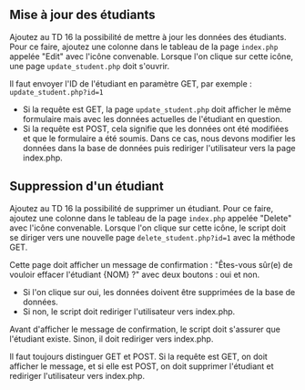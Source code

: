 ## Mise à jour des étudiants
Ajoutez au TD 16 la possibilité de mettre à jour les données des étudiants. 
Pour ce faire, ajoutez une colonne dans le tableau de la page `index.php` appelée "Edit" avec l'icône convenable. 
Lorsque l'on clique sur cette icône, une page `update_student.php` doit s'ouvrir. 

Il faut envoyer l'ID de l'étudiant en paramètre GET, par exemple : `update_student.php?id=1`

* Si la requête est GET, la page `update_student.php` doit afficher le même formulaire mais avec les données actuelles de l'étudiant en question.
* Si la requête est POST, cela signifie que les données ont été modifiées et que le formulaire a été soumis. Dans ce cas, nous devons modifier les données dans la base de données puis rediriger l'utilisateur vers la page index.php.

## Suppression d'un étudiant
Ajoutez au TD 16 la possibilité de supprimer un étudiant.
Pour ce faire, ajoutez une colonne dans le tableau de la page `index.php` appelée "Delete" avec l'icône convenable. 
Lorsque l'on clique sur cette icône, le script doit se diriger vers une nouvelle page `delete_student.php?id=1` avec la méthode GET.

Cette page doit afficher un message de confirmation : "Êtes-vous sûr(e) de vouloir effacer l'étudiant {NOM} ?" avec deux boutons : oui et non.
* Si l'on clique sur oui, les données doivent être supprimées de la base de données. 
* Si non, le script doit rediriger l'utilisateur vers index.php.

Avant d'afficher le message de confirmation, le script doit s'assurer que l'étudiant existe. Sinon, il doit rediriger vers index.php.

Il faut toujours distinguer GET et POST. Si la requête est GET, on doit afficher le message, et si elle est POST, on doit supprimer l'étudiant et rediriger l'utilisateur vers index.php.
